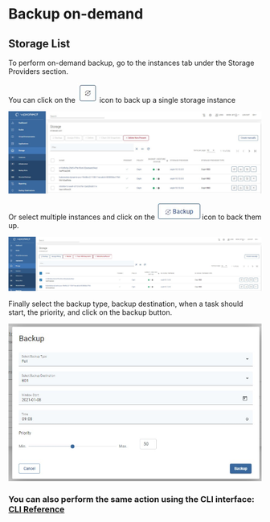 # Backup on-demand

## Storage List

To perform on-demand backup, go to the instances tab under the Storage Providers section.

You can click on the ![](../../../.gitbook/assets/icon-backup.jpg) icon to back up a single storage instance

![](../../../.gitbook/assets/storage-providers-instances%20%282%29%20%282%29%20%282%29.jpg)

Or select multiple instances and click on the ![](../../../.gitbook/assets/icon-backup2.jpg) icon to back them up.

![](../../../.gitbook/assets/storage-providers-general%20%281%29%20%281%29%20%282%29%20%282%29%20%281%29.jpg)

Finally select the backup type, backup destination, when a task should start, the priority, and click on the backup button.

![](../../../.gitbook/assets/storage-instances-backup-on-demand.jpg)

### You can also perform the same action using the CLI interface: [CLI Reference](../../cli-reference.md#storage-backup-management)

